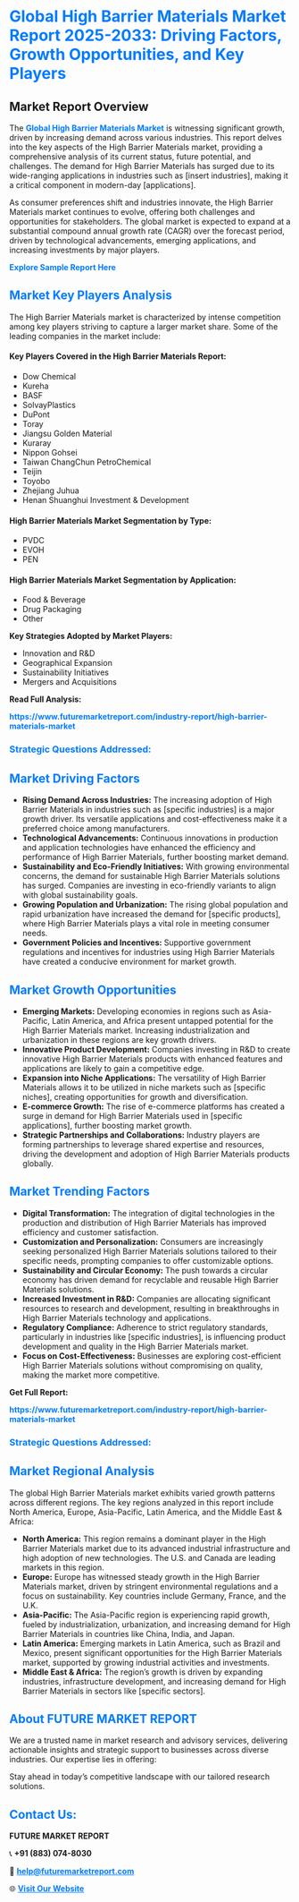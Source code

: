 <h1 style="color: #007BFF;">Global High Barrier Materials Market Report 2025-2033: Driving Factors, Growth Opportunities, and Key Players</h1>

<section id="overview">
<h2>Market Report Overview</h2>
<p>The <a href="https://www.futuremarketreport.com/industry-report/high-barrier-materials-market" style="color: #007BFF; text-decoration: none;"><strong>Global High Barrier Materials Market</strong></a> is witnessing significant growth, driven by increasing demand across various industries. This report delves into the key aspects of the High Barrier Materials market, providing a comprehensive analysis of its current status, future potential, and challenges. The demand for High Barrier Materials has surged due to its wide-ranging applications in industries such as [insert industries], making it a critical component in modern-day [applications].</p>
<p>As consumer preferences shift and industries innovate, the High Barrier Materials market continues to evolve, offering both challenges and opportunities for stakeholders. The global market is expected to expand at a substantial compound annual growth rate (CAGR) over the forecast period, driven by technological advancements, emerging applications, and increasing investments by major players.</p>
</section>

<section id="overview">
<p><a href="https://www.futuremarketreport.com/request-sample/reportId=82985" style="color: #007BFF; text-decoration: none;"><strong>Explore Sample Report Here</strong></a></p>
</section>

<section id="key-players">
<h2 style="color: #007BFF;">Market Key Players Analysis</h2>
<p>The High Barrier Materials market is characterized by intense competition among key players striving to capture a larger market share. Some of the leading companies in the market include:</p>
<h4>Key Players Covered in the High Barrier Materials Report:</h4>
<ul><li>Dow Chemical</li><li>Kureha</li><li>BASF</li><li>SolvayPlastics</li><li>DuPont</li><li>Toray</li><li>Jiangsu Golden Material</li><li>Kuraray</li><li>Nippon Gohsei</li><li>Taiwan ChangChun PetroChemical</li><li>Teijin</li><li>Toyobo</li><li>Zhejiang Juhua</li><li>Henan Shuanghui Investment &amp; Development</li></ul>
<h4>High Barrier Materials Market Segmentation by Type:</h4>
<ul><li>PVDC</li><li>EVOH</li><li>PEN</li></ul>

<h4>High Barrier Materials Market Segmentation by Application:</h4>
<ul><li>Food &amp; Beverage</li><li>Drug Packaging</li><li>Other</li></ul>
<p><strong>Key Strategies Adopted by Market Players:</strong></p>
<ul>
<li>Innovation and R&D</li>
<li>Geographical Expansion</li>
<li>Sustainability Initiatives</li>
<li>Mergers and Acquisitions</li>
</ul>
</section>

<section>
<p><strong>Read Full Analysis: </strong></p><a href="https://www.futuremarketreport.com/industry-report/high-barrier-materials-market" style="color: #007BFF; text-decoration: none;"><strong>https://www.futuremarketreport.com/industry-report/high-barrier-materials-market</strong></a>
<h3 style="color: #007BFF;">Strategic Questions Addressed:</h3>
</section>

<section id="driving-factors">
<h2 style="color: #007BFF;">Market Driving Factors</h2>
<ul>
<li><strong>Rising Demand Across Industries:</strong> The increasing adoption of High Barrier Materials in industries such as [specific industries] is a major growth driver. Its versatile applications and cost-effectiveness make it a preferred choice among manufacturers.</li>
<li><strong>Technological Advancements:</strong> Continuous innovations in production and application technologies have enhanced the efficiency and performance of High Barrier Materials, further boosting market demand.</li>
<li><strong>Sustainability and Eco-Friendly Initiatives:</strong> With growing environmental concerns, the demand for sustainable High Barrier Materials solutions has surged. Companies are investing in eco-friendly variants to align with global sustainability goals.</li>
<li><strong>Growing Population and Urbanization:</strong> The rising global population and rapid urbanization have increased the demand for [specific products], where High Barrier Materials plays a vital role in meeting consumer needs.</li>
<li><strong>Government Policies and Incentives:</strong> Supportive government regulations and incentives for industries using High Barrier Materials have created a conducive environment for market growth.</li>
</ul>
</section>

<section id="growth-opportunities">
<h2 style="color: #007BFF;">Market Growth Opportunities</h2>
<ul>
<li><strong>Emerging Markets:</strong> Developing economies in regions such as Asia-Pacific, Latin America, and Africa present untapped potential for the High Barrier Materials market. Increasing industrialization and urbanization in these regions are key growth drivers.</li>
<li><strong>Innovative Product Development:</strong> Companies investing in R&D to create innovative High Barrier Materials products with enhanced features and applications are likely to gain a competitive edge.</li>
<li><strong>Expansion into Niche Applications:</strong> The versatility of High Barrier Materials allows it to be utilized in niche markets such as [specific niches], creating opportunities for growth and diversification.</li>
<li><strong>E-commerce Growth:</strong> The rise of e-commerce platforms has created a surge in demand for High Barrier Materials used in [specific applications], further boosting market growth.</li>
<li><strong>Strategic Partnerships and Collaborations:</strong> Industry players are forming partnerships to leverage shared expertise and resources, driving the development and adoption of High Barrier Materials products globally.</li>
</ul>
</section>

<section id="trending-factors">
<h2 style="color: #007BFF;">Market Trending Factors</h2>
<ul>
<li><strong>Digital Transformation:</strong> The integration of digital technologies in the production and distribution of High Barrier Materials has improved efficiency and customer satisfaction.</li>
<li><strong>Customization and Personalization:</strong> Consumers are increasingly seeking personalized High Barrier Materials solutions tailored to their specific needs, prompting companies to offer customizable options.</li>
<li><strong>Sustainability and Circular Economy:</strong> The push towards a circular economy has driven demand for recyclable and reusable High Barrier Materials solutions.</li>
<li><strong>Increased Investment in R&D:</strong> Companies are allocating significant resources to research and development, resulting in breakthroughs in High Barrier Materials technology and applications.</li>
<li><strong>Regulatory Compliance:</strong> Adherence to strict regulatory standards, particularly in industries like [specific industries], is influencing product development and quality in the High Barrier Materials market.</li>
<li><strong>Focus on Cost-Effectiveness:</strong> Businesses are exploring cost-efficient High Barrier Materials solutions without compromising on quality, making the market more competitive.</li>
</ul>
</section>

<section>
<p><strong>Get Full Report: </strong></p><a href="https://www.futuremarketreport.com/industry-report/high-barrier-materials-market" style="color: #007BFF; text-decoration: none;"><strong>https://www.futuremarketreport.com/industry-report/high-barrier-materials-market</strong></a>
<h3 style="color: #007BFF;">Strategic Questions Addressed:</h3>
</section>


<section id="regional-analysis">
<h2 style="color: #007BFF;">Market Regional Analysis</h2>
<p>The global High Barrier Materials market exhibits varied growth patterns across different regions. The key regions analyzed in this report include North America, Europe, Asia-Pacific, Latin America, and the Middle East & Africa:</p>
<ul>
<li><strong>North America:</strong> This region remains a dominant player in the High Barrier Materials market due to its advanced industrial infrastructure and high adoption of new technologies. The U.S. and Canada are leading markets in this region.</li>
<li><strong>Europe:</strong> Europe has witnessed steady growth in the High Barrier Materials market, driven by stringent environmental regulations and a focus on sustainability. Key countries include Germany, France, and the U.K.</li>
<li><strong>Asia-Pacific:</strong> The Asia-Pacific region is experiencing rapid growth, fueled by industrialization, urbanization, and increasing demand for High Barrier Materials in countries like China, India, and Japan.</li>
<li><strong>Latin America:</strong> Emerging markets in Latin America, such as Brazil and Mexico, present significant opportunities for the High Barrier Materials market, supported by growing industrial activities and investments.</li>
<li><strong>Middle East & Africa:</strong> The region’s growth is driven by expanding industries, infrastructure development, and increasing demand for High Barrier Materials in sectors like [specific sectors].</li>
</ul>
</section>

<footer>
<h2 style="color: #007BFF;">About FUTURE MARKET REPORT</h2>
<p>We are a trusted name in market research and advisory services, delivering actionable insights and strategic support to businesses across diverse industries. Our expertise lies in offering:</p>

<p>Stay ahead in today’s competitive landscape with our tailored research solutions.</p>

<h2 style="color: #007BFF;">Contact Us:</h2>
<p><strong>FUTURE MARKET REPORT</strong></p>
<p>📞 <strong>+91 (883) 074-8030</strong></p>
<p>📧 <strong><a href="mailto:help@futuremarketreport.com" style="color: #007BFF;">help@futuremarketreport.com</a></strong></p>
<p>🌐 <strong><a href="https://www.futuremarketreport.com/" style="color: #007BFF;">Visit Our Website</a></strong></p>
</footer>